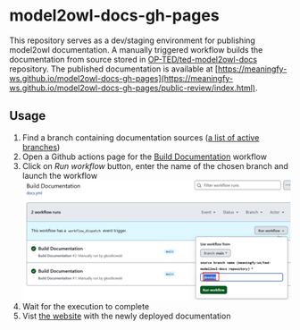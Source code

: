 # model2owl-docs-gh-pages

This repository serves as a dev/staging environment for publishing model2owl documentation. A manually triggered workflow builds the documentation from source stored in [OP-TED/ted-model2owl-docs](https://github.com/OP-TED/ted-model2owl-docs) repository.
The published documentation is available at [https://meaningfy-ws.github.io/model2owl-docs-gh-pages](https://meaningfy-ws.github.io/model2owl-docs-gh-pages/public-review/index.html).

## Usage
1. Find a branch containing documentation sources ([a list of active branches](https://github.com/OP-TED/ted-model2owl-docs/branches/active))
2. Open a Github actions page for the [Build Documentation](https://github.com/meaningfy-ws/model2owl-docs-gh-pages/actions/workflows/docs.yml) workflow
3. Click on _Run workflow_ button, enter the name of the chosen branch and launch the workflow
![build-documentation](./assets/build-documentation.png)
4. Wait for the execution to complete
5. Vist [the website]([https://meaningfy-ws.github.io/model2owl-docs-gh-pages](https://meaningfy-ws.github.io/model2owl-docs-gh-pages/public-review/index.html)) with the newly deployed documentation

